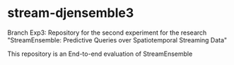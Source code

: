 # stream-djensemble3
Branch Exp3: Repository for the second experiment for the research
"StreamEnsemble: Predictive Queries over Spatiotemporal Streaming Data"

This repository is an End-to-end evaluation of StreamEnsemble
